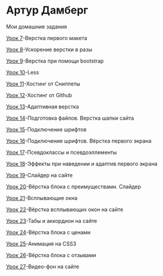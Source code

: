 # Артур Дамберг

Мои домашние задания

[Урок 7](https://a-damberg.github.io/lesson_8/ "Описание")-Верстка первого макета

[Урок 8](https://a-damberg.github.io/lesson_9/ "Описание")-Ускорение верстки в разы

[Урок 9](https://a-damberg.github.io/lesson_10/ "Описание")-Верстка при помощи bootstrap

[Урок 10](https://a-damberg.github.io/lesson_11/ "Описание")-Less

[Урок 11](https://a-damberg.github.io/lesson_12-1/)-Хостинг от Сниппеты

[Урок 12](https://a-damberg.github.io/lesson_12/)-Хостинг от Github

[Урок 13](https://a-damberg.github.io/lesson_13/)-Адаптивная верстка

[Урок 14](https://a-damberg.github.io/lesson_14/)-Подготовка файлов. Верстка шапки сайта

[Урок 15](https://a-damberg.github.io/lesson_15/)-Подключение шрифтов

[Урок 16](https://a-damberg.github.io/lesson_16/)-Подключение шрифтов. Вёрстка первого экрана

[Урок 17](https://a-damberg.github.io/lesson_17/)-Псевдоклассы и псевдоэллементы

[Урок 18](https://a-damberg.github.io/lesson_18/)-Эффекты при наведении и адаптив первого экрана

[Урок 19](https://a-damberg.github.io/lesson_19/)-Слайдер на сайте

[Урок 20](https://a-damberg.github.io/lesson_20/)-Вёрстка блока с преимуществами. Слайдер

[Урок 21](https://a-damberg.github.io/lesson_21/)-Всплывающие окна

[Урок 22](https://a-damberg.github.io/lesson_22/)-Вёрстка всплывающих окон на сайте

[Урок 23](https://a-damberg.github.io/lesson_23/)-Табы и аккордион на сайте

[Урок 24](https://a-damberg.github.io/lesson_24/)-Вёрстка блока с ценами

[Урок 25](https://a-damberg.github.io/lesson_25/)-Анимация на CSS3

[Урок 26](https://a-damberg.github.io/lesson_26/)-Вёрстка блока с отзывами

[Урок 27](https://a-damberg.github.io/lesson_27/)-Видео-фон на сайте
